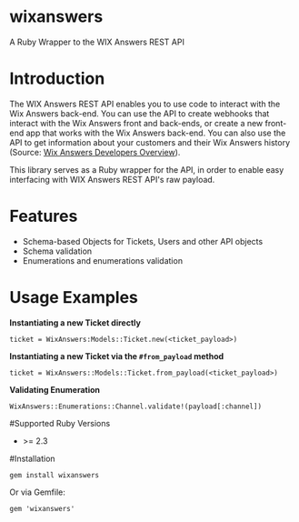 # wixanswers
A Ruby Wrapper to the WIX Answers REST API

# Introduction
The WIX Answers REST API enables you to use code to interact 
with the Wix Answers back-end. You can use the API to create 
webhooks that interact with the Wix Answers front and back-ends, 
or create a new front-end app that works with the Wix Answers 
back-end. You can also use the API to get information about your 
customers and their Wix Answers history 
(Source: [Wix Answers Developers Overview](https://help.wixanswers.com/kb/en/article/wix-answers-api-overview)).

This library serves as a Ruby wrapper for the API, in order to
enable easy interfacing with WIX Answers REST API's raw payload.

# Features
* Schema-based Objects for Tickets, Users and other API objects
* Schema validation
* Enumerations and enumerations validation


# Usage Examples

**Instantiating a new Ticket directly** 
```
ticket = WixAnswers:Models::Ticket.new(<ticket_payload>)
```

**Instantiating a new Ticket via the `#from_payload` method** 
```
ticket = WixAnswers::Models::Ticket.from_payload(<ticket_payload>)
```

**Validating Enumeration**
```
WixAnswers::Enumerations::Channel.validate!(payload[:channel])
```

#Supported Ruby Versions
* \>= 2.3

#Installation

```
gem install wixanswers
```

Or via Gemfile:
```
gem 'wixanswers'
```